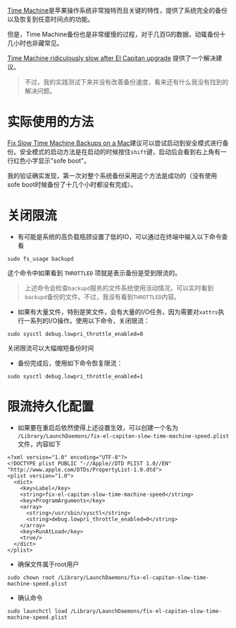[Time Machine](https://en.wikipedia.org/wiki/Time_Machine_(OS_X))是苹果操作系统非常独特而且关键的特性，提供了系统完全的备份以及恢复到任意时间点的功能。

但是，Time Machine备份也是非常缓慢的过程，对于几百G的数据，动辄备份十几小时也非藏常见。

[Time Machine ridiculously slow after El Capitan upgrade](http://apple.stackexchange.com/questions/212537/time-machine-ridiculously-slow-after-el-capitan-upgrade) 提供了一个解决建议。

> 不过，我的实践测试下来并没有改善备份速度，看来还有什么我没有找到的解决问题。

# 实际使用的方法

[Fix Slow Time Machine Backups on a Mac](http://osxdaily.com/2016/03/19/fix-slow-time-machine-backups-mac/)建议可以尝试启动到安全模式进行备份。安全模式的启动方法是在启动的时候按住`shift`键，启动后会看到右上角有一行红色小字显示"sofe boot"。

我的验证确实发现，第一次对整个系统备份采用这个方法是成功的（没有使用sofe boot时候备份了十几个小时都没有完成）。

# 关闭限流

* 有可能是系统的高负载瓶颈设置了低的IO，可以通过在终端中输入以下命令查看

```
sudo fs_usage backupd
```

这个命令中如果看到 `THROTTLED` 项就是表示备份是受到限流的。

> 上述命令会检查`backupd`服务的文件系统使用活动情况，可以实时看到`backupd`备份的文件。不过，我没有看到`THROTTLED`内容。

* 如果有大量文件，特别是笑文件，会有大量的I/O任务，因为需要对`xattrs`执行一系列的I/O操作。使用以下命令，关闭限流：

```
sudo sysctl debug.lowpri_throttle_enabled=0
```

关闭限流可以大幅缩短备份时间

* 备份完成后，使用如下命令恢复限流：

```
sudo sysctl debug.lowpri_throttle_enabled=1
```

# 限流持久化配置

* 如果要在重启后依然使得上述设置生效，可以创建一个名为 `/Library/LaunchDaemons/fix-el-capitan-slow-time-machine-speed.plist` 文件，内容如下

```
<?xml version="1.0" encoding="UTF-8"?>
<!DOCTYPE plist PUBLIC "-//Apple//DTD PLIST 1.0//EN" "http://www.apple.com/DTDs/PropertyList-1.0.dtd">
<plist version="1.0">
  <dict>
    <key>Label</key>
    <string>fix-el-capitan-slow-time-machine-speed</string>
    <key>ProgramArguments</key>
    <array>
      <string>/usr/sbin/sysctl</string>
      <string>debug.lowpri_throttle_enabled=0</string>
    </array>
    <key>RunAtLoad</key>
    <true/>
  </dict>
</plist>
```

* 确保文件属于root用户

```
sudo chown root /Library/LaunchDaemons/fix-el-capitan-slow-time-machine-speed.plist
```

* 确认命令

```
sudo launchctl load /Library/LaunchDaemons/fix-el-capitan-slow-time-machine-speed.plist
```